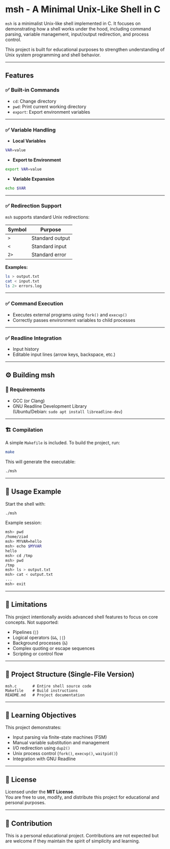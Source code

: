 # msh - A Minimal Unix-Like Shell in C

`msh` is a minimalist Unix-like shell implemented in C. It focuses on demonstrating how a shell works under the hood, including command parsing, variable management, input/output redirection, and process control.

This project is built for educational purposes to strengthen understanding of Unix system programming and shell behavior.

---

## Features

### ✅ Built-in Commands
- `cd`: Change directory  
- `pwd`: Print current working directory  
- `export`: Export environment variables  

---

### ✅ Variable Handling
- **Local Variables**  
```bash
VAR=value
```

- **Export to Environment**  
```bash
export VAR=value
```

- **Variable Expansion**  
```bash
echo $VAR
```

---

### ✅ Redirection Support
`msh` supports standard Unix redirections:

| Symbol | Purpose         |
|--------|-----------------|
| `>`    | Standard output |
| `<`    | Standard input  |
| `2>`   | Standard error  |

**Examples:**
```bash
ls > output.txt
cat < input.txt
ls 2> errors.log
```

---

### ✅ Command Execution
- Executes external programs using `fork()` and `execvp()`
- Correctly passes environment variables to child processes

---

### ✅ Readline Integration
- Input history
- Editable input lines (arrow keys, backspace, etc.)

---

## ⚙️ Building msh

### 🔧 Requirements
- GCC (or Clang)
- GNU Readline Development Library  
  (Ubuntu/Debian: `sudo apt install libreadline-dev`)

---

### 🏗️ Compilation
A simple `Makefile` is included. To build the project, run:

```bash
make
```

This will generate the executable:
```bash
./msh
```

---

## 🚀 Usage Example
Start the shell with:
```bash
./msh
```

Example session:
```bash
msh> pwd
/home/ziad
msh> MYVAR=hello
msh> echo $MYVAR
hello
msh> cd /tmp
msh> pwd
/tmp
msh> ls > output.txt
msh> cat < output.txt
...
msh> exit
```

---

## 🛑 Limitations
This project intentionally avoids advanced shell features to focus on core concepts. Not supported:
- Pipelines (`|`)
- Logical operators (`&&`, `||`)
- Background processes (`&`)
- Complex quoting or escape sequences
- Scripting or control flow

---

## 📂 Project Structure (Single-File Version)
```text
msh.c       # Entire shell source code
Makefile    # Build instructions
README.md   # Project documentation
```

---

## 🎯 Learning Objectives
This project demonstrates:
- Input parsing via finite-state machines (FSM)
- Manual variable substitution and management
- I/O redirection using `dup2()`
- Unix process control (`fork()`, `execvp()`, `waitpid()`)
- Integration with GNU Readline

---

## 📜 License
Licensed under the **MIT License**.  
You are free to use, modify, and distribute this project for educational and personal purposes.

---

## 🤝 Contribution
This is a personal educational project. Contributions are not expected but are welcome if they maintain the spirit of simplicity and learning.

